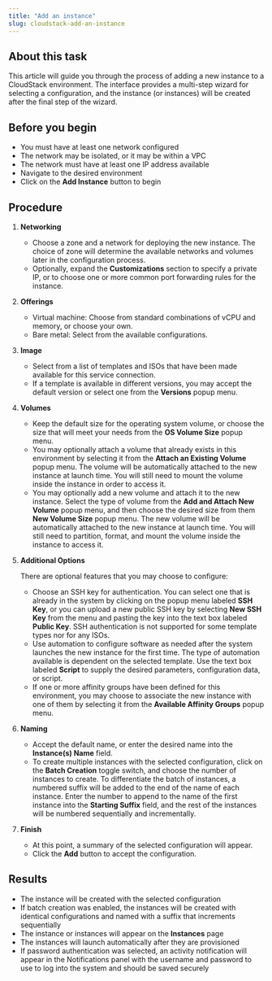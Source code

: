 ```yaml
---
title: "Add an instance"
slug: cloudstack-add-an-instance
---
```



## About this task

This article will guide you through the process of adding a new instance to a CloudStack environment. The interface provides a multi-step wizard for selecting a configuration, and the instance \(or instances\) will be created after the final step of the wizard.

## Before you begin

-   You must have at least one network configured
-   The network may be isolated, or it may be within a VPC
-   The network must have at least one IP address available
-   Navigate to the desired environment
-   Click on the **Add Instance** button to begin

## Procedure

1.  **Networking**

    -   Choose a zone and a network for deploying the new instance. The choice of zone will determine the available networks and volumes later in the configuration process.
    -   Optionally, expand the **Customizations** section to specify a private IP, or to choose one or more common port forwarding rules for the instance.
2.  **Offerings**

    -   Virtual machine: Choose from standard combinations of vCPU and memory, or choose your own.
    -   Bare metal: Select from the available configurations.
3.  **Image**

    -   Select from a list of templates and ISOs that have been made available for this service connection.
    -   If a template is available in different versions, you may accept the default version or select one from the **Versions** popup menu.
4.  **Volumes**

    -   Keep the default size for the operating system volume, or choose the size that will meet your needs from the **OS Volume Size** popup menu.
    -   You may optionally attach a volume that already exists in this environment by selecting it from the **Attach an Existing Volume** popup menu. The volume will be automatically attached to the new instance at launch time. You will still need to mount the volume inside the instance in order to access it.
    -   You may optionally add a new volume and attach it to the new instance. Select the type of volume from the **Add and Attach New Volume** popup menu, and then choose the desired size from them **New Volume Size** popup menu. The new volume will be automatically attached to the new instance at launch time. You will still need to partition, format, and mount the volume inside the instance to access it.
5.  **Additional Options**

    There are optional features that you may choose to configure:

    -   Choose an SSH key for authentication. You can select one that is already in the system by clicking on the popup menu labeled **SSH Key**, or you can upload a new public SSH key by selecting **New SSH Key** from the menu and pasting the key into the text box labeled **Public Key**. SSH authentication is not supported for some template types nor for any ISOs.
    -   Use automation to configure software as needed after the system launches the new instance for the first time. The type of automation available is dependent on the selected template. Use the text box labeled **Script** to supply the desired parameters, configuration data, or script.
    -   If one or more affinity groups have been defined for this environment, you may choose to associate the new instance with one of them by selecting it from the **Available Affinity Groups** popup menu.
6.  **Naming**

    -   Accept the default name, or enter the desired name into the **Instance\(s\) Name** field.
    -   To create multiple instances with the selected configuration, click on the **Batch Creation** toggle switch, and choose the number of instances to create. To differentiate the batch of instances, a numbered suffix will be added to the end of the name of each instance. Enter the number to append to the name of the first instance into the **Starting Suffix** field, and the rest of the instances will be numbered sequentially and incrementally.
7.  **Finish**

    -   At this point, a summary of the selected configuration will appear.
    -   Click the **Add** button to accept the configuration.

## Results

-   The instance will be created with the selected configuration
-   If batch creation was enabled, the instances will be created with identical configurations and named with a suffix that increments sequentially
-   The instance or instances will appear on the **Instances** page
-   The instances will launch automatically after they are provisioned
-   If password authentication was selected, an activity notification will appear in the Notifications panel with the username and password to use to log into the system and should be saved securely

